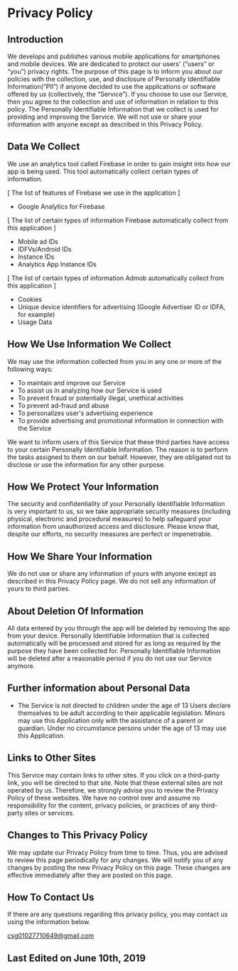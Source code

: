 # Privacy Policy


## Introduction

We develops and publishes various mobile applications for smartphones and mobile devices. We are dedicated to protect our users' (“users” or “you”) privacy rights. The purpose of this page is to inform you about our policies with the collection, use, and disclosure of Personally Identifiable Information(“PII”) if anyone decided to use the applications or software offered by us (collectively, the “Service”). If you choose to use our Service, then you agree to the collection and use of information in relation to this policy. The Personally Identifiable Information that we collect is used for providing and improving the Service. We will not use or share your information with anyone except as described in this Privacy Policy.


## Data We Collect

We use an analytics tool called Firebase in order to gain insight into how our app is being used. This tool automatically collect certain types of information.

[ The list of features of Firebase we use in the application ]

-  Google Analytics for Firebase

[ The list of certain types of information Firebase automatically collect from this application ]

-  Mobile ad IDs
-  IDFVs/Android IDs
-  Instance IDs
-  Analytics App Instance IDs

[ The list of certain types of information Admob automatically collect from this application ]

-  Cookies
-  Unique device identifiers for advertising (Google Advertiser ID or IDFA, for example)
-  Usage Data


## How We Use Information We Collect

We may use the information collected from you in any one or more of the following ways:

-  To maintain and improve our Service
-  To assist us in analyzing how our Service is used
-  To prevent fraud or potentially illegal, unethical activities
-  To prevent ad-fraud and abuse
-  To personalizes user's advertising experience
-  To provide advertising and promotional information in connection with the Service

We want to inform users of this Service that these third parties have access to your certain Personally Identifiable Information. The reason is to perform the tasks assigned to them on our behalf. However, they are obligated not to disclose or use the information for any other purpose.


## How We Protect Your Information

The security and confidentiality of your Personally Identifiable Information is very important to us, so we take appropriate security measures (including physical, electronic and procedural measures) to help safeguard your information from unauthorized access and disclosure. Please know that, despite our efforts, no security measures are perfect or impenetrable.


## How We Share Your Information

We do not use or share any information of yours with anyone except as described in this Privacy Policy page. We do not sell any information of yours to third parties.


## About Deletion Of Information

All data entered by you through the app will be deleted by removing the app from your device. Personally Identifiable Information that is collected automatically will be processed and stored for as long as required by the purpose they have been collected for. Personally Identifiable Information will be deleted after a reasonable period if you do not use our Service anymore.


## Further information about Personal Data

-  The Service is not directed to children under the age of 13
Users declare themselves to be adult according to their applicable legislation. Minors may use this Application only with the assistance of a parent or guardian. Under no circumstance persons under the age of 13 may use this Application.


## Links to Other Sites

This Service may contain links to other sites. If you click on a third-party link, you will be directed to that site. Note that these external sites are not operated by us. Therefore, we strongly advise you to review the Privacy Policy of these websites. We have no control over and assume no responsibility for the content, privacy policies, or practices of any third-party sites or services.


## Changes to This Privacy Policy

We may update our Privacy Policy from time to time. Thus, you are advised to review this page periodically for any changes. We will notify you of any changes by posting the new Privacy Policy on this page. These changes are effective immediately after they are posted on this page.


## How To Contact Us

If there are any questions regarding this privacy policy, you may contact us using the information below.

csg01027710649@gmail.com

## Last Edited on June 10th, 2019
